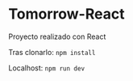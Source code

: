 # Tomorrow-React
Proyecto realizado con React

Tras clonarlo:
`npm install`

Localhost:
`npm run dev`
